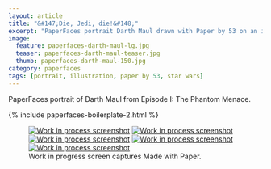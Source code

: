 ```yaml
---
layout: article
title: "&#147;Die, Jedi, die!&#148;"
excerpt: "PaperFaces portrait Darth Maul drawn with Paper by 53 on an iPad."
image: 
  feature: paperfaces-darth-maul-lg.jpg
  teaser: paperfaces-darth-maul-teaser.jpg
  thumb: paperfaces-darth-maul-150.jpg
category: paperfaces
tags: [portrait, illustration, paper by 53, star wars]
---
```


PaperFaces portrait of Darth Maul from Episode I: The Phantom Menace.

{% include paperfaces-boilerplate-2.html %}

<figure class="third">
	<a href="{{ site.url }}/images/paperfaces-darth-maul-process-1-lg.jpg"><img src="{{ site.url }}/images/paperfaces-darth-maul-process-1-600.jpg" alt="Work in process screenshot"></a>
	<a href="{{ site.url }}/images/paperfaces-darth-maul-process-2-lg.jpg"><img src="{{ site.url }}/images/paperfaces-darth-maul-process-2-600.jpg" alt="Work in process screenshot"></a>
	<a href="{{ site.url }}/images/paperfaces-darth-maul-process-3-lg.jpg"><img src="{{ site.url }}/images/paperfaces-darth-maul-process-3-600.jpg" alt="Work in process screenshot"></a>
	<a href="{{ site.url }}/images/paperfaces-darth-maul-process-4-lg.jpg"><img src="{{ site.url }}/images/paperfaces-darth-maul-process-4-600.jpg" alt="Work in process screenshot"></a>
	<a href="{{ site.url }}/images/paperfaces-darth-maul-process-5-lg.jpg"><img src="{{ site.url }}/images/paperfaces-darth-maul-process-5-600.jpg" alt="Work in process screenshot"></a>
	<figcaption>Work in progress screen captures Made with Paper.</figcaption>
</figure>
